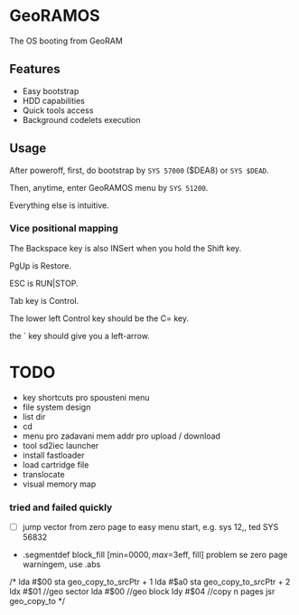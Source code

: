 # GeoRAMOS

The OS booting from GeoRAM

## Features
- Easy bootstrap
- HDD capabilities
- Quick tools access
- Background codelets execution

## Usage

After poweroff, first, do bootstrap by ```SYS 57000``` ($DEA8) or ```SYS $DEAD```.

Then, anytime, enter GeoRAMOS menu by ```SYS 51200```.

Everything else is intuitive.

### Vice positional mapping

The Backspace key is also INSert when you hold the Shift key.

PgUp is Restore.

ESC is RUN|STOP.

Tab key is Control.

The lower left Control key should be the C= key.

the ` key should give you a left-arrow.


# TODO
- key shortcuts pro spousteni menu
- file system design
- list dir
- cd
- menu pro zadavani mem addr pro upload / download
- tool sd2iec launcher
- install fastloader
- load cartridge file
- translocate
- visual memory map
### tried and failed quickly
- [ ] jump vector from zero page to easy menu start, e.g. sys 12,, ted SYS 56832
- .segmentdef block_fill [min=$0000, max=$3eff, fill] problem se zero page warningem, use .abs


/*
    lda #$00
    sta geo_copy_to_srcPtr + 1
    lda #$a0
    sta geo_copy_to_srcPtr + 2
    ldx #$01 //geo sector
    lda #$00 //geo block
    ldy #$04 //copy n pages
    jsr geo_copy_to
*/